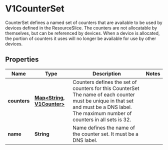 

# V1CounterSet

CounterSet defines a named set of counters that are available to be used by devices defined in the ResourceSlice.  The counters are not allocatable by themselves, but can be referenced by devices. When a device is allocated, the portion of counters it uses will no longer be available for use by other devices.

## Properties

| Name | Type | Description | Notes |
|------------ | ------------- | ------------- | -------------|
|**counters** | [**Map&lt;String, V1Counter&gt;**](V1Counter.md) | Counters defines the set of counters for this CounterSet The name of each counter must be unique in that set and must be a DNS label.  The maximum number of counters in all sets is 32. |  |
|**name** | **String** | Name defines the name of the counter set. It must be a DNS label. |  |



